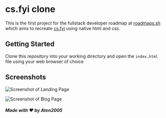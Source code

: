 # cs.fyi clone

This is the first project for the fullstack developer roadmap at [roadmaps.sh](https://roadmap.sh/full-stack) which aims to recreate [cs.fyi](https://cs.fyi/) using native html and css.


## Getting Started

Clone this repository into your working directory and open the `index.html` file using your web browser of choice


## Screenshots
![Screenshot of Landing Page](https://i.imgur.com/JGSwguz.png)


![Screenshot of Blog Page](https://i.imgur.com/kKJoOlN.png)

##### Made with ❤️ by Aten2005
